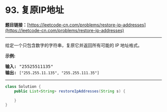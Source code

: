 # 93. 复原IP地址

**题目链接：**[https://leetcode-cn.com/problems/restore-ip-addresses](https://leetcode-cn.com/problems/restore-ip-addresses)

---

<div class="content__1Y2H">
 <div class="notranslate">
  <p>给定一个只包含数字的字符串，复原它并返回所有可能的 IP 地址格式。</p> 
  <p><strong>示例:</strong></p> 
  <pre class="language-text"><strong>输入:</strong> "25525511135"
<strong>输出:</strong> <code>["255.255.11.135", "255.255.111.35"]</code></pre> 
 </div>
</div>

---

```java
class Solution {
    public List<String> restoreIpAddresses(String s) {
        
    }
}
```